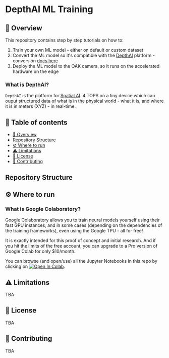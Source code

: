 # DepthAI ML Training

<a name ="overview"></a>

## 🌟 Overview

This repository contains step by step tutorials on how to:

1. Train your own ML model - either on default or custom dataset
2. Convert the ML model so it's compatible with the [DepthAI](https://rvc4.docs.luxonis.com/software/) platform - conversion [docs here](https://rvc4.docs.luxonis.com/software/ai-inference/conversion/)
3. Deploy the ML model to the OAK camera, so it runs on the accelerated hardware on the edge

<!-- ## Check Out RoboFlow!

If you are new to the ML world, we suggest using [RoboFlow](https://roboflow.com/) for annotating, training and deploying  ML models, especially if you are new to the ML world. They have created a [course for the DepthAI platform](https://roboflow.com/course) that is a great starting point. They also have two blog posts, [quickstart guide](https://blog.roboflow.com/deploy-luxonis-oak/) and training [custom object detection model](https://blog.roboflow.com/luxonis-oak-d-custom-model/). -->

### What is DepthAI?

 `DepthAI` is the platform for [Spatial AI](https://docs.luxonis.com/en/latest/pages/spatial-ai/#spatialai). 4 TOPS on a tiny device which can ouput structured data of what is in the physical world - what it is, and where it is in meters (XYZ) - in real-time.


## 📜 Table of contents

- [🌟 Overview](#overview)
- [Repository Structure](#repo-structure)
- [⚙️ Where to run](#run-env)
- [⚠️ Limitations](#limitations)
- [📄 License](#license)
- [🤝 Contributing](#contributing)

<a name="repo-structure"></a>

## Repository Structure

<a name="run-env"></a>

## ⚙️ Where to run

### What is Google Colaboratory?

Google Colaboratory allows you to train neural models yourself using their fast GPU instances, and in some cases (depending on the dependencies of the training frameworks), even using the Google TPU - all for free!

It is exactly intended for this proof of concept and initial research.  And if you hit the limits of the free account, you can upgrade to a Pro version of Google Colab for only $10/month.

You can browse (and open/use) all the Jupyter Notebooks in this repo by clicking on [![Open In Colab](https://colab.research.google.com/assets/colab-badge.svg)](https://colab.research.google.com/github/luxonis/depthai-ml-training).

<a name="limitations"></a>

## ⚠️ Limitations

TBA

<a name="license"></a>

## 📄 License

TBA

<a name="contributing"></a>

## 🤝 Contributing

TBA